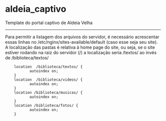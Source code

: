 # aldeia_captivo
Template do portal captivo de Aldeia Velha

---------------------------------------
Para permitir a listagem dos arquivos do servidor, é necessário acrescentar essas linhas no /etc/nginx/sites-available/default (caso esse seja seu site). A localização das pastas é relativa à home page do site, ou seja, se o site estiver rodando na raiz do servidor (/) a localização seria /textos/ ao invés de /biblioteca/textos/ 

        location  /biblioteca/textos/ {
               autoindex on;
        }
        location  /biblioteca/videos/ {
               autoindex on;
        }
        location /biblioteca/musicas/ {
               autoindex on;
        }
        location /biblioteca/fotos/ {
               autoindex on;
        }

